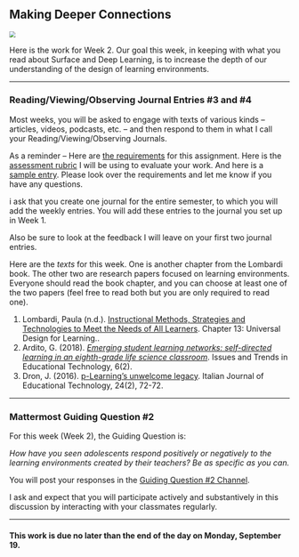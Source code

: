 ## Making Deeper Connections

<img src="https://images.unsplash.com/photo-1545987796-200677ee1011?ixlib=rb-1.2.1&ixid=MnwxMjA3fDB8MHxwaG90by1wYWdlfHx8fGVufDB8fHx8&auto=format&fit=crop&w=1170&q=80" style="zoom:67%;" />

Here is the work for Week 2. Our goal this week, in keeping with what you read about Surface and Deep Learning, is to increase the depth of our understanding of the design of learning environments.

***

### Reading/Viewing/Observing Journal Entries #3 and #4

Most weeks, you will be asked to engage with texts of various kinds – articles, videos, podcasts, etc. – and then respond to them in what I call your Reading/Viewing/Observing Journals.

As a reminder – Here are [the requirements](https://docs.google.com/document/d/1FAeyqz-d2RzNeODOFpCVcJop_QO_4sRMwTKLnmu9dc0/edit?usp=sharing) for this assignment. Here is the [assessment rubric](https://docs.google.com/document/d/10VTcIZ45QV5yI3qUDu0mmr5uYkt0_G58xmG1lBfw6fM/edit?usp=sharing) I will be using to evaluate your work. And here is a [sample entry](https://docs.google.com/document/d/1dctBjmVVvoy56ybtY0oBsFRAFEKA_GgC1tJmzu082vg/edit?usp=sharing). Please look over the requirements and let me know if you have any questions.

i ask that you create one journal for the entire semester, to which you will add the weekly entries. You will add these entries to the journal you set up in Week 1.

Also be sure to look at the feedback I will leave on your first two journal entries. 

Here are the  *texts* for this week. One is another chapter from the Lombardi book. The other two are research papers focused on learning environments. Everyone should read the book chapter, and you can choose at least one of the two papers (feel free to read both but you are only required to read one).

1. Lombardi, Paula (n.d.). [Instructional Methods, Strategies and Technologies to Meet the Needs of All Learners](https://drive.google.com/file/d/1ZlrNdlDBAtPn-WXWWzNFUKLIvSADWXAq/view?usp=sharing). Chapter 13: Universal Design for Learning..
2. Ardito, G. (2018). [*Emerging student learning networks: self-directed learning in an eighth-grade life science classroom*](https://drive.google.com/file/d/1rl_t11vKrOi5tZzfryjGyOvgD55V46yZ/view?usp=sharing). Issues and Trends in Educational Technology, 6(2).
3. Dron, J. (2016). [p-Learning’s unwelcome legacy](https://drive.google.com/file/d/1DL80IVzSm5AmbxQk_UbQH_bGDWRxLbOk/view?usp=sharing). Italian Journal of Educational Technology, 24(2), 72-72.

***

### Mattermost Guiding Question #2

For this week (Week 2), the Guiding Question is: 

*How have you seen adolescents respond positively or negatively to the learning environments created by their teachers? Be as specific as you can.*

You will post your responses in the [Guiding Question #2 Channel](https://gardito-mattermost.us.reclaim.cloud/coursework/channels/guiding-question-2).

I ask and expect that you will participate actively and substantively in this discussion by interacting with your classmates regularly.

***

#### This work is due no later than the end of the day on Monday, September 19.
